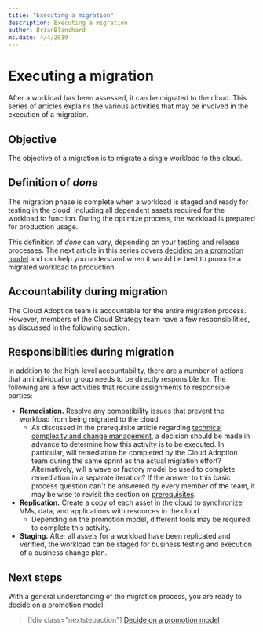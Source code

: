 ```yaml
---
title: "Executing a migration"
description: Executing a migration
author: BrianBlanchard
ms.date: 4/4/2019
---
```


# Executing a migration

After a workload has been assessed, it can be migrated to the cloud. This series of articles explains the various activities that may be involved in the execution of a migration.

## Objective

The objective of a migration is to migrate a single workload to the cloud.

## Definition of *done*

The migration phase is complete when a workload is staged and ready for testing in the cloud, including all dependent assets required for the workload to function. During the optimize process, the workload is prepared for production usage.

This definition of *done* can vary, depending on your testing and release processes. The next article in this series covers [deciding on a promotion model](./promotion-models.md) and can help you understand when it would be best to promote a migrated workload to production.

## Accountability during migration

The Cloud Adoption team is accountable for the entire migration process. However, members of the Cloud Strategy team have a few responsibilities, as discussed in the following section.

## Responsibilities during migration

In addition to the high-level accountability, there are a number of actions that an individual or group needs to be directly responsible for. The following are a few activities that require assignments to responsible parties:

- **Remediation.** Resolve any compatibility issues that prevent the workload from being migrated to the cloud
  - As discussed in the prerequisite article regarding [technical complexity and change management](../prerequisites/technical-complexity.md), a decision should be made in advance to determine how this activity is to be executed. In particular, will remediation be completed by the Cloud Adoption team during the same sprint as the actual migration effort? Alternatively, will a wave or factory model be used to complete remediation in a separate iteration? If the answer to this basic process question can't be answered by every member of the team, it may be wise to revisit the section on [prerequisites](../prerequisites/overview.md).
- **Replication.** Create a copy of each asset in the cloud to synchronize VMs, data, and applications with resources in the cloud.
  - Depending on the promotion model, different tools may be required to complete this activity.
- **Staging.** After all assets for a workload have been replicated and verified, the workload can be staged for business testing and execution of a business change plan.

## Next steps

With a general understanding of the migration process, you are ready to [decide on a promotion model](./promotion-models.md).

> [!div class="nextstepaction"]
> [Decide on a promotion model](./promotion-models.md)